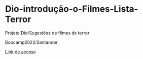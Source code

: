 # Dio-introdução-o-Filmes-Lista-Terror
Projeto Dio/Sugestões de filmes de terror

Boocamp2022/Santander

[Link de acesso](https://www.adorocinema.com/filmes/melhores/genero-13009/)
